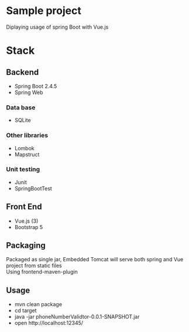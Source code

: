 # Sample project
Diplaying usage of spring Boot with Vue.js

# Stack

## Backend
* Spring Boot 2.4.5
* Spring Web
 
### Data base 
* SQLite

### Other libraries  
* Lombok
* Mapstruct

### Unit testing
* Junit 
* SpringBootTest

## Front End
* Vue.js (3)
* Bootstrap 5
## Packaging
Packaged as single jar, Embedded Tomcat will serve both spring and Vue project from static files  
Using frontend-maven-plugin

## Usage 
* mvn clean package
* cd target
* java -jar phoneNumberValidtor-0.0.1-SNAPSHOT.jar
* open http://localhost:12345/